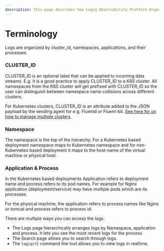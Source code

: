 ```yaml
---
description: This page describes how Logiq Observability Platform Organizes the logs.
---
```


# Terminology

Logs are organized by cluster_id, namespaces, applications, and their processes.

### CLUSTER_ID

CLUSTER_ID is an optional label that can be applied to incoming data streams. E.g. it is a good practice to apply CLUSTER_ID to a K8S cluster. All namespaces from the K8S cluster will get prefixed with CLUSTER_ID so the user can distinguish between namespace name collisions across different clusters.

For Kubernetes clusters, CLUSTER_ID is an attribute added to the JSON payload by the sending agent for e.g. Fluentd or Fluent-bit. [See here for on how to manage multiple clusters](../logiq-server/agentless/#managing-multiple-k-8-s-clusters-in-a-single-logiq-instance).

### Namespace

The namespace is the top of the hierarchy. For a Kubernetes based deployment namespace maps to Kubernetes namespace and for non-Kubernetes based deployment it maps to the host-name of the virtual machine or physical host.

### Application & Process

In the Kubernetes based deployments Application refers to deployment name and process refers to its pod names. For example for Nginx application (deployment/service) may have multiple pods which are its processes. 

For the physical machine, the application refers to process names like Nginx or tomcat and process refers to process id.

There are multiple ways you can access the logs. 

* The Logs page hierarchically arranges logs by Namespace, application and process. It lets you see the most recent logs for the process 
* The Search page allows you to search through logs.
* The `logiqctl` command line tool allows you to view logs in realtime. 

